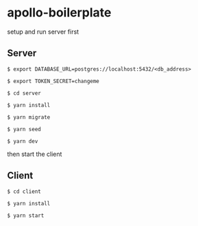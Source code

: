# apollo-boilerplate

setup and run server first
## Server

`$ export DATABASE_URL=postgres://localhost:5432/<db_address>`

`$ export TOKEN_SECRET=changeme`

`$ cd server`

`$ yarn install`

`$ yarn migrate`

`$ yarn seed`

`$ yarn dev`

then start the client
## Client

`$ cd client`

`$ yarn install`

`$ yarn start`
